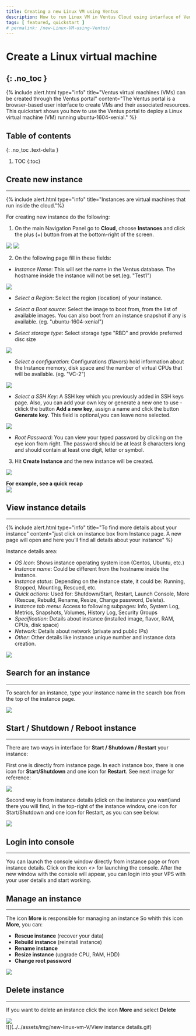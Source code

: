 ```yaml
---
title: Creating a new Linux VM using Ventus
description: How to run Linux VM in Ventus Cloud using intarface of Ventus
tags: [ featured, quickstart ]
# permalink: /new-Linux-VM-using-Ventus/
---
```

# Create a Linux virtual machine
{: .no_toc }
---

{% include alert.html type="info" title="Ventus virtual machines (VMs) can be created through the Ventus portal" content="The Ventus portal is a browser-based user interface to create VMs and their associated resources. This quickstart shows you how to use the Ventus portal to deploy a Linux virtual machine (VM) running ubuntu-1604-xenial." %}

## Table of contents
{: .no_toc .text-delta }

1. TOC
{:toc}

## Create new instance
---

{% include alert.html type="info" title="Instances are virtual machines that run inside the cloud."%}

For creating new instance do the following:

1) On the main Navigation Panel go to **Cloud**, choose **Instances** and  click the plus (+) button from at the bottom-right of the screen.
 
![](../../assets/img/new-linux-vm-V/instances-Ventus1.png)
![](../../assets/img/new-linux-vm-V/instances-Ventus0.png)


2) On the following page fill in these fields:

- *Instance Name*: 
This will set the name in the Ventus database. The hostname inside the instance will not be set.(eg. "Test1")

![](../../assets/img/new-linux-vm-V/instances-Ventus2.png)



- *Select a Region*: 
Select the region (location) of your instance.

- *Select a Boot source*: 
Select the image to boot from, from the list of available images. You can also boot from an instance snapshot if any is available. (eg. "ubuntu-1604-xenial")

- *Select storage type*: 
Select storage type "RBD" and provide preferred disc size

![](../../assets/img/new-linux-vm-V/instances-Ventus3.png)



- *Select a configuration*: 
Configurations (flavors) hold information about the Instance memory, disk space and the number of virtual CPUs that will be available. (eg. "VC-2")

![](../../assets/img/new-linux-vm-V/instances-Ventus4.png)



- *Select a SSH Key*: 
A SSH key which you previously added in SSH keys page. Also, you can add your own key or generate a new one to use - cklick the button **Add a new key**, assign a name and click the button **Generate key**. 
This field is optional,you can leave none selected. 

![](../../assets/img/new-linux-vm-V/instances-Ventus5.png)



- *Root Password*: 
You can view your typed password by clicking on the eye icon from right. The password should be at least 8 characters long and should contain at least one digit, letter or symbol.


3) Hit **Create Instance** and the new instance will be created.


![](../../assets/img/new-linux-vm-V/instances-Ventus6.png)

**For example, see a quick recap**  
![](../../assets/img/new-linux-vm-V/001.gif)


## View instance details
---

{% include alert.html type="info" title="To find more details about your instance" content="just click on instance box from Instance page. A new page will open and here you’ll find all details about your instance" %}

Instance details area:

- *OS Icon*: Shows instance operating system icon (Centos, Ubuntu, etc.)
- *Instance name*: Could be different from the hostname inside the instance.
- *Instance status*: Depending on the instance state, it could be: Running, Stopped, Mounting, Rescued, etc.
- *Quick actions*: Used for: Shutdown/Start, Restart, Launch Console, More (Rescue, Rebuild, Rename, Resize, Change password, Delete).
- *Instance tab menu*: Access to following subpages: Info, System Log, Metrics, Snapshots, Volumes, History Log, Security Groups
- *Specification*: Details about instance (installed image, flavor, RAM, CPUs, disk space)
- *Network*: Details about network (private and public IPs)
- *Other*: Other details like instance unique number and instance data creation.

![](../../assets/img/new-linux-vm-V/instances-Ventus7.png)



## Search for an instance
---

To search for an instance, type your instance name in the search box from the top of the instance page.

![](../../assets/img/new-linux-vm-V/instances-Ventus8.png)



## Start / Shutdown / Reboot instance
---

There are two ways in interface for **Start / Shutdown / Restart** your instance:

First one is directly from instance page. In each instance box, there is one icon for **Start/Shutdown** and one icon for **Restart**. See next image for reference:

![](../../assets/img/new-linux-vm-V/instances-Ventus9.png)


Second way is from instance details (click on the instance you want)and there you will find, in the top-right of the instance window, one icon for Start/Shutdown and one icon for Restart, as you can see below:

![](../../assets/img/new-linux-vm-V/instances-Ventus10.png)


## Login into console
---

You can launch the console window directly from instance page or from instance details. Click on the icon *<>*  for launching the console.
After the new window with the console will appear, you can login into your VPS with your user details and start working.


## Manage an instance
---

The icon **More** is responsible for managing an instance
So whith this icon **More**, you can:
 - **Rescue instance** (recover your data)
 - **Rebuild instance** (reinstall instance)
 - **Rename instance**
 - **Resize instance** (upgrade CPU, RAM, HDD)
 - **Change root password**

![](../../assets/img/new-linux-vm-V/instances-Ventus12.png)


## Delete instance  
---

If you want to delete an instance click the icon **More** and select **Delete**

![](../../assets/img/new-linux-vm-V/instances-Ventus13.png)  
![](../../assets/img/new-linux-vm-V/View instance details.gif)


